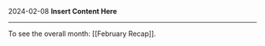 2024-02-08
__Insert Content Here__
_______________________
To see the overall month: [[February Recap]].